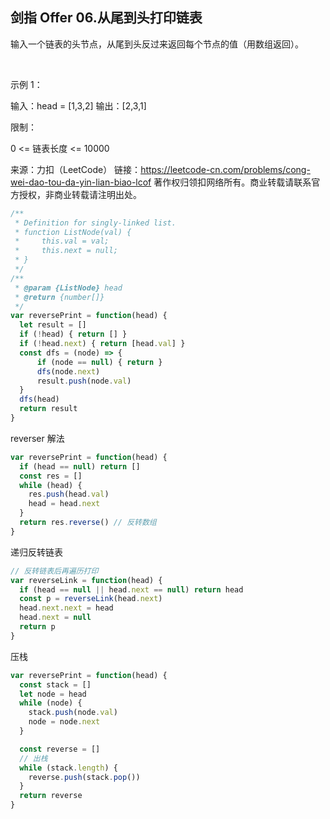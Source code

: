 ## 剑指 Offer 06.从尾到头打印链表

输入一个链表的头节点，从尾到头反过来返回每个节点的值（用数组返回）。

 

示例 1：

输入：head = [1,3,2]
输出：[2,3,1]
 

限制：

0 <= 链表长度 <= 10000

来源：力扣（LeetCode）
链接：https://leetcode-cn.com/problems/cong-wei-dao-tou-da-yin-lian-biao-lcof
著作权归领扣网络所有。商业转载请联系官方授权，非商业转载请注明出处。

```js
/**
 * Definition for singly-linked list.
 * function ListNode(val) {
 *     this.val = val;
 *     this.next = null;
 * }
 */
/**
 * @param {ListNode} head
 * @return {number[]}
 */
var reversePrint = function(head) {
  let result = []
  if (!head) { return [] }
  if (!head.next) { return [head.val] }
  const dfs = (node) => {
      if (node == null) { return }
      dfs(node.next)
      result.push(node.val)
  }
  dfs(head)
  return result
}
```

reverser 解法
```js
var reversePrint = function(head) {
  if (head == null) return []
  const res = []
  while (head) {
    res.push(head.val)
    head = head.next
  }
  return res.reverse() // 反转数组
}
```

递归反转链表
```js
// 反转链表后再遍历打印
var reverseLink = function(head) {
  if (head == null || head.next == null) return head
  const p = reverseLink(head.next)
  head.next.next = head
  head.next = null
  return p
}
```

压栈
```js
var reversePrint = function(head) {
  const stack = []
  let node = head
  while (node) {
    stack.push(node.val)
    node = node.next
  }

  const reverse = []
  // 出栈
  while (stack.length) {
    reverse.push(stack.pop())
  }
  return reverse
}
```